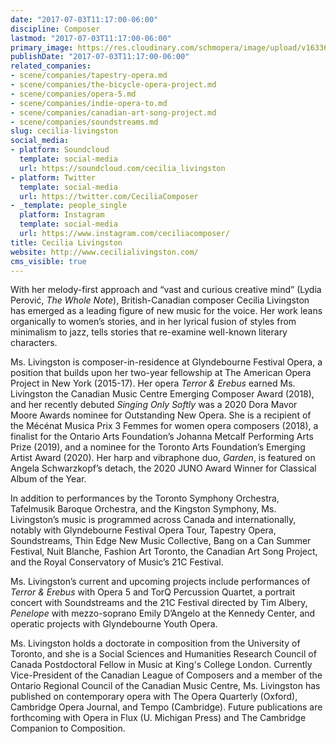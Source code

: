 ```yaml
---
date: "2017-07-03T11:17:00-06:00"
discipline: Composer
lastmod: "2017-07-03T11:17:00-06:00"
primary_image: https://res.cloudinary.com/schmopera/image/upload/v1633624324/media/2021/10/CeciliaLivingston_fqe8so.jpg
publishDate: "2017-07-03T11:17:00-06:00"
related_companies:
- scene/companies/tapestry-opera.md
- scene/companies/the-bicycle-opera-project.md
- scene/companies/opera-5.md
- scene/companies/indie-opera-to.md
- scene/companies/canadian-art-song-project.md
- scene/companies/soundstreams.md
slug: cecilia-livingston
social_media:
- platform: Soundcloud
  template: social-media
  url: https://soundcloud.com/cecilia_livingston
- platform: Twitter
  template: social-media
  url: https://twitter.com/CeciliaComposer
- _template: people_single
  platform: Instagram
  template: social-media
  url: https://www.instagram.com/ceciliacomposer/
title: Cecilia Livingston
website: http://www.cecilialivingston.com/
cms_visible: true
---
```

With her melody-first approach and “vast and curious creative mind” (Lydia Perović, _The Whole Note_), British-Canadian composer Cecilia Livingston has emerged as a leading figure of new music for the voice. Her work leans organically to women’s stories, and in her lyrical fusion of styles from minimalism to jazz, tells stories that re-examine well-known literary characters.

Ms. Livingston is composer-in-residence at Glyndebourne Festival Opera, a position that builds upon her two-year fellowship at The American Opera Project in New York (2015-17).  Her opera _Terror & Erebus_ earned Ms. Livingston the Canadian Music Centre Emerging Composer Award (2018), and her recently debuted _Singing Only Softly_ was a 2020 Dora Mavor Moore Awards nominee for Outstanding New Opera. She is a recipient of the Mécénat Musica Prix 3 Femmes for women opera composers (2018), a finalist for the Ontario Arts Foundation’s Johanna Metcalf Performing Arts Prize (2019), and a nominee for the Toronto Arts Foundation’s Emerging Artist Award (2020). Her harp and vibraphone duo, _Garden_, is featured on Angela Schwarzkopf’s detach, the 2020 JUNO Award Winner for Classical Album of the Year.

In addition to performances by the Toronto Symphony Orchestra, Tafelmusik Baroque Orchestra, and the Kingston Symphony, Ms. Livingston’s music is programmed across Canada and internationally, notably with Glyndebourne Festival Opera Tour, Tapestry Opera, Soundstreams, Thin Edge New Music Collective, Bang on a Can Summer Festival, Nuit Blanche, Fashion Art Toronto, the Canadian Art Song Project, and the Royal Conservatory of Music’s 21C Festival.

Ms. Livingston’s current and upcoming projects include performances of _Terror & Erebus_ with Opera 5 and TorQ Percussion Quartet, a portrait concert with Soundstreams and the 21C Festival directed by Tim Albery, _Penelope_ with mezzo-soprano Emily D’Angelo at the Kennedy Center, and operatic projects with Glyndebourne Youth Opera.

Ms. Livingston holds a doctorate in composition from the University of Toronto, and she is a Social Sciences and Humanities Research Council of Canada Postdoctoral Fellow in Music at King's College London. Currently Vice-President of the Canadian League of Composers and a member of the Ontario Regional Council of the Canadian Music Centre, Ms. Livingston has published on contemporary opera with The Opera Quarterly (Oxford), Cambridge Opera Journal, and Tempo (Cambridge). Future publications are forthcoming with Opera in Flux (U. Michigan Press) and The Cambridge Companion to Composition.